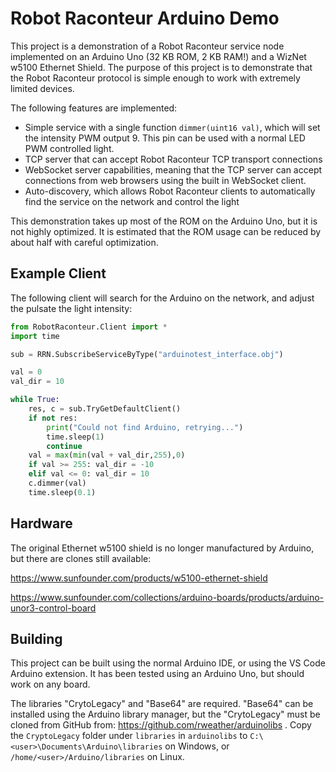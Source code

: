 # Robot Raconteur Arduino Demo

This project is a demonstration of a Robot Raconteur service node implemented on an Arduino Uno (32 KB ROM, 2 KB RAM!) and a WizNet w5100 Ethernet Shield. The purpose of this project is to demonstrate that the Robot Raconteur protocol is simple enough to work with extremely limited devices.

The following features are implemented:

* Simple service with a single function `dimmer(uint16 val)`, which will set the intensity PWM output 9. This pin can be used with a normal LED PWM controlled light.
* TCP server that can accept Robot Raconteur TCP transport connections
* WebSocket server capabilities, meaning that the TCP server can accept connections from web browsers using the built in WebSocket client.
* Auto-discovery, which allows Robot Raconteur clients to automatically find the service on the network and control the light

This demonstration takes up most of the ROM on the Arduino Uno, but it is not highly optimized. It is estimated that the ROM usage can be reduced by about half with careful optimization.

## Example Client

The following client will search for the Arduino on the network, and adjust the pulsate the light intensity:

```python
from RobotRaconteur.Client import *
import time

sub = RRN.SubscribeServiceByType("arduinotest_interface.obj")

val = 0
val_dir = 10

while True:
    res, c = sub.TryGetDefaultClient()
    if not res:
        print("Could not find Arduino, retrying...")
        time.sleep(1)
        continue
    val = max(min(val + val_dir,255),0)
    if val >= 255: val_dir = -10
    elif val <= 0: val_dir = 10
    c.dimmer(val)
    time.sleep(0.1)
```

## Hardware

The original Ethernet w5100 shield is no longer manufactured by Arduino, but there are clones still available:

https://www.sunfounder.com/products/w5100-ethernet-shield

https://www.sunfounder.com/collections/arduino-boards/products/arduino-unor3-control-board

## Building

This project can be built using the normal Arduino IDE, or using the VS Code Arduino extension. It has been tested using an Arduino Uno, but should work on any board.

The libraries "CrytoLegacy" and "Base64" are required. "Base64" can be installed using the Arduino library manager, but the "CrytoLegacy" must be cloned from GitHub from: https://github.com/rweather/arduinolibs . Copy the `CryptoLegacy` folder under `libraries` in `arduinolibs` to `C:\<user>\Documents\Arduino\libraries` on Windows, or `/home/<user>/Arduino/libraries` on Linux.
